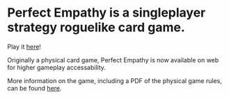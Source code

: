 # Perfect Empathy is a singleplayer strategy roguelike card game.

Play it [here](https://v-exec.github.io/Perfect-Empathy/)!

Originally a physical card game, Perfect Empathy is now available on web for higher gameplay accessability.

More information on the game, including a PDF of the physical game rules, can be found [here](https://v-os.ca/Perfectus%20Empatheia).
